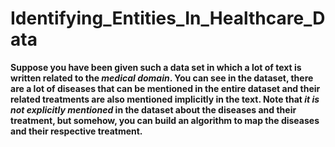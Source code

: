 # Identifying_Entities_In_Healthcare_Data

**Suppose you have been given such a data set in which a lot of text is written related to the _medical domain_. You can see in the dataset, there are a lot of diseases that can be mentioned in the entire dataset and their related treatments are also mentioned implicitly in the text.
Note that _it is not explicitly mentioned_ in the dataset about the diseases and their treatment, but somehow, you can build an algorithm to map the diseases and their respective treatment.**



